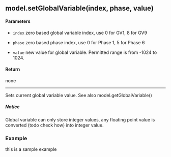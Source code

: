 <!-- This file was generated by the script. Do not edit it, any changes will be lost! -->

## model.setGlobalVariable(index, phase, value)



#### Parameters

* `index`  zero based global variable index, use 0 for GV1, 8 for GV9

* `phase`  zero based phase index, use 0 for Phase 1, 5 for Phase 6
   
* `value`  new value for global variable. Permitted range is
from -1024 to 1024. 
    



#### Return

none

---
Sets current global variable value. See also model.getGlobalVariable()


##### Notice
Global variable can only store integer values, 
any floating point value is converted (todo check how) into integer value.




### Example

this is a sample example


